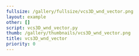 ```yaml
---
fullsize: /gallery/fullsize/vcs3D_wnd_vector.png
layout: example
other: []
script: vcs3D_wnd_vector.py
thumb: /gallery/thumbnails/vcs3D_wnd_vector.png
title: vcs3D_wnd_vector
priority: 0
---
```

